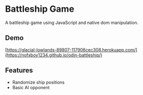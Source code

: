 
# Battleship Game

A battleship game using JavaScript and native dom manipulation.


## Demo

[https://glacial-lowlands-89807-117906cec308.herokuapp.com/](https://nofxboy1234.github.io/odin-battleship/)


## Features

- Randomize ship positions
- Basic AI opponent

